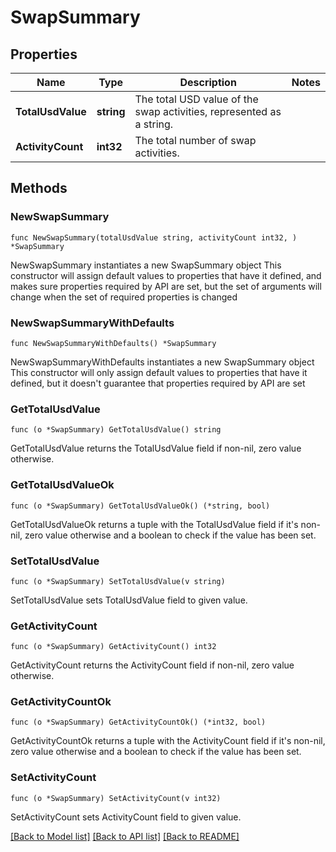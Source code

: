 # SwapSummary

## Properties

Name | Type | Description | Notes
------------ | ------------- | ------------- | -------------
**TotalUsdValue** | **string** | The total USD value of the swap activities, represented as a string. | 
**ActivityCount** | **int32** | The total number of swap activities. | 

## Methods

### NewSwapSummary

`func NewSwapSummary(totalUsdValue string, activityCount int32, ) *SwapSummary`

NewSwapSummary instantiates a new SwapSummary object
This constructor will assign default values to properties that have it defined,
and makes sure properties required by API are set, but the set of arguments
will change when the set of required properties is changed

### NewSwapSummaryWithDefaults

`func NewSwapSummaryWithDefaults() *SwapSummary`

NewSwapSummaryWithDefaults instantiates a new SwapSummary object
This constructor will only assign default values to properties that have it defined,
but it doesn't guarantee that properties required by API are set

### GetTotalUsdValue

`func (o *SwapSummary) GetTotalUsdValue() string`

GetTotalUsdValue returns the TotalUsdValue field if non-nil, zero value otherwise.

### GetTotalUsdValueOk

`func (o *SwapSummary) GetTotalUsdValueOk() (*string, bool)`

GetTotalUsdValueOk returns a tuple with the TotalUsdValue field if it's non-nil, zero value otherwise
and a boolean to check if the value has been set.

### SetTotalUsdValue

`func (o *SwapSummary) SetTotalUsdValue(v string)`

SetTotalUsdValue sets TotalUsdValue field to given value.


### GetActivityCount

`func (o *SwapSummary) GetActivityCount() int32`

GetActivityCount returns the ActivityCount field if non-nil, zero value otherwise.

### GetActivityCountOk

`func (o *SwapSummary) GetActivityCountOk() (*int32, bool)`

GetActivityCountOk returns a tuple with the ActivityCount field if it's non-nil, zero value otherwise
and a boolean to check if the value has been set.

### SetActivityCount

`func (o *SwapSummary) SetActivityCount(v int32)`

SetActivityCount sets ActivityCount field to given value.



[[Back to Model list]](../README.md#documentation-for-models) [[Back to API list]](../README.md#documentation-for-api-endpoints) [[Back to README]](../README.md)


